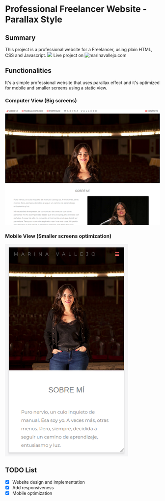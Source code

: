 # Professional Freelancer Website - Parallax Style
## Summary
This project is a professional website for a Freelancer, using plain HTML, CSS and Javascript.
![](readme-assets/demo.gif)
Live project on ![marinavallejo.com](http://marinavallejo.com/)

## Functionalities
It's a simple professional website that uses parallax effect and it's optimized for mobile and smaller screens using a static view.
### Computer View (Big screens)
![](readme-assets/web-view.png)

### Mobile View (Smaller screens optimization)
![](readme-assets/mobile-view.png)

## TODO List
- [x] Website design and implementation
- [x] Add responsiveness
- [x] Mobile optimization